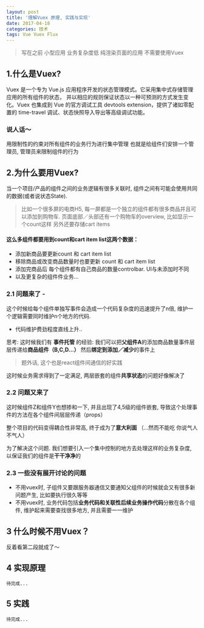 ```yaml
---
layout: post
title: '理解Vuex 原理, 实践与实现'
date: 2017-04-18
categories: 技术
tags: Vue Vuex Flux
---
```


> 写在之前 小型应用 业务复杂度低 纯渲染页面的应用 不需要使用Vuex

## 1.什么是Vuex?
Vuex 是一个专为 Vue.js 应用程序开发的状态管理模式。它采用集中式存储管理应用的所有组件的状态，
并以相应的规则保证状态以一种可预测的方式发生变化。Vuex 也集成到 Vue 的官方调试工具 devtools
extension，提供了诸如零配置的 time-travel 调试、状态快照导入导出等高级调试功能。

### 说人话～
用限制性的约束对所有组件的业务行为进行集中管理 也就是给组件们安排一个管理员, 管理员来限制组件的行为


## 2.为什么要用Vuex?
当一个项目/产品的组件之间的业务逻辑有很多关联时, 组件之间有可能会使用共同的数据(或者说状态State).
> 比如一个很多屏的电商H5, 每一屏都是一个独立的组件都有很多商品并且可以添加到购物车.
> 页面底部／头部还有一个购物车的overview, 比如显示一个count这样 另外还要存储cart items

#### 这么多组件都要用到count和cart item list这两个数据：
* 添加新商品要更新count 和 cart item list
* 移除商品或改变商品数量时也要更新 count 和 cart item list
* 添加完商品后 每个组件都有自己商品的数量controlbar. UI与未添加时不同
* 以及更复杂的组件件业务...

### 2.1 问题来了 -
这个时候给每个组件单独写事件会造成一个代码复杂度的迅速提升了n倍, 维护一个逻辑需要同时维护n个地方的代码.

* 代码维护费劲程度直线上升..

思考: 这时候我们有 **事件托管** 的经验: 我们可以把**父组件A**的添加商品数量事件层层传递给**商品组件（B,C,D...）** 然后**绑定到添加／减少**的事件上

> 题外话, 这个也是react组件间通信的好实践

这时候业务需求得到了一定满足, 两层嵌套的组件**共享状态**的问题好像解决了

### 2.2 问题又来了

这时候组件Z和组件Y也想掺和一下, 并且出现了4,5级的组件嵌套, 导致这个处理事件的方法在各个组件间层层传递（props）

整个项目的代码变得耦合性非常高, 终于成为了**意大利面** （...然而不能吃 你说气人不气人）

为了解决这个问题. 我们想要引入一个集中控制的地方去处理这样的业务复杂度, 以保证我们的组件是**干干净净**的

### 2.3 一些没有展开讨论的问题

* 不用vuex时, 子组件又要跟服务器通信又要通知父组件的时候就会又有很多新问题产生, 比如要执行很久等等
* 不用vuex时, 业务代码包括**业务代码和关联性后续业务操作代码**分散在各个组件, 维护起来需要查找很多地方, 并且需要一一维护


## 3 什么时候不用Vuex？
反着看第二段就成了～

## 4 实现原理
``
待完成...
``

## 5 实践
``
待完成...
``